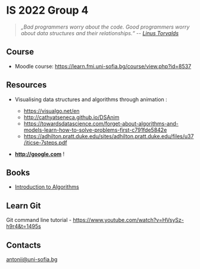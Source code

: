 #  IS 2022 Group 4

 > *„Bad programmers worry about the code. Good programmers worry about data structures and their relationships.“* -- *[Linus Torvalds](https://lwn.net/Articles/193245)*

## Course 

* Moodle course: https://learn.fmi.uni-sofia.bg/course/view.php?id=8537

## Resources

- Visualising data structures and algorithms through animation : 
    - https://visualgo.net/en
    - http://cathyatseneca.github.io/DSAnim
    - https://towardsdatascience.com/forget-about-algorithms-and-models-learn-how-to-solve-problems-first-c791fde5842e
    - https://adhilton.pratt.duke.edu/sites/adhilton.pratt.duke.edu/files/u37/iticse-7steps.pdf
 
- **http://google.com** !

## Books 
- [Introduction to Algorithms](https://www.amazon.com/Introduction-Algorithms-3rd-MIT-Press/dp/0262033844) 

## Learn Git 

Git command line tutorial - https://www.youtube.com/watch?v=HVsySz-h9r4&t=1495s

## Contacts 

<antonii@uni-sofia.bg>
